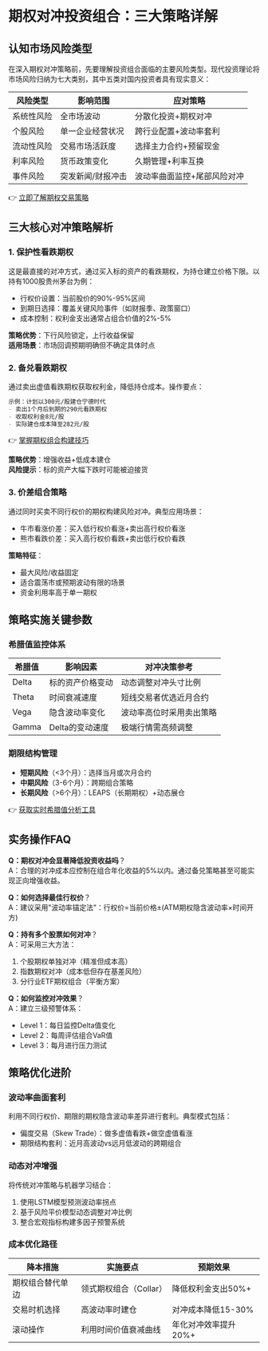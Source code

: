 # 期权对冲投资组合：三大策略详解

## 认知市场风险类型
在深入期权对冲策略前，先要理解投资组合面临的主要风险类型。现代投资理论将市场风险归纳为七大类别，其中五类对国内投资者具有现实意义：

| 风险类型         | 影响范围               | 应对策略                     |
|------------------|------------------------|------------------------------|
| 系统性风险       | 全市场波动             | 分散化投资+期权对冲          |
| 个股风险         | 单一企业经营状况       | 跨行业配置+波动率套利        |
| 流动性风险       | 交易市场活跃度         | 选择主力合约+预留现金        |
| 利率风险         | 货币政策变化           | 久期管理+利率互换            |
| 事件风险         | 突发新闻/财报冲击      | 波动率曲面监控+尾部风险对冲  |

👉 [立即了解期权交易策略](https://bit.ly/okx_welcome)

## 三大核心对冲策略解析

### 1. 保护性看跌期权
这是最直接的对冲方式，通过买入标的资产的看跌期权，为持仓建立价格下限。以持有1000股贵州茅台为例：

- 行权价设置：当前股价的90%-95%区间
- 到期日选择：覆盖关键风险事件（如财报季、政策窗口）
- 成本控制：权利金支出通常占组合价值的2%-5%

**策略优势**：下行风险锁定，上行收益保留  
**适用场景**：市场回调预期明确但不确定具体时点

### 2. 备兑看跌期权
通过卖出虚值看跌期权获取权利金，降低持仓成本。操作要点：

```markdown
示例：计划以300元/股建仓宁德时代
- 卖出1个月后到期的290元看跌期权
- 收取权利金8元/股
- 实际建仓成本降至282元/股
```

👉 [掌握期权组合构建技巧](https://bit.ly/okx_welcome)

**策略优势**：增强收益+低成本建仓  
**风险提示**：标的资产大幅下跌时可能被迫接货

### 3. 价差组合策略
通过同时买卖不同行权价的期权构建风险对冲。典型应用场景：

- 牛市看涨价差：买入低行权价看涨+卖出高行权价看涨
- 熊市看跌价差：买入高行权价看跌+卖出低行权价看跌

**策略特征**：
- 最大风险/收益固定
- 适合震荡市或预期波动有限的场景
- 资金利用率高于单一期权

## 策略实施关键参数

### 希腊值监控体系
| 希腊值 | 影响因素                  | 对冲决策参考               |
|--------|---------------------------|----------------------------|
| Delta  | 标的资产价格变动          | 动态调整对冲头寸比例       |
| Theta  | 时间衰减速度              | 短线交易者优选近月合约     |
| Vega   | 隐含波动率变化            | 波动率高位时采用卖出策略   |
| Gamma  | Delta的变动速度           | 极端行情需高频调整         |

### 期限结构管理
- **短期风险**（<3个月）：选择当月或次月合约
- **中期风险**（3-6个月）：跨期组合策略
- **长期风险**（>6个月）：LEAPS（长期期权）+动态展仓

👉 [获取实时希腊值分析工具](https://bit.ly/okx_welcome)

## 实务操作FAQ

**Q：期权对冲会显著降低投资收益吗**？  
A：合理的对冲成本应控制在组合年化收益的5%以内。通过备兑策略甚至可能实现正向增强收益。

**Q：如何选择最佳行权价**？  
A：建议采用"波动率锚定法"：行权价=当前价格±(ATM期权隐含波动率×时间开方)

**Q：持有多个股票如何对冲**？  
A：可采用三大方法：
1. 个股期权单独对冲（精准但成本高）
2. 指数期权对冲（成本低但存在基差风险）
3. 分行业ETF期权组合（平衡方案）

**Q：如何监控对冲效果**？  
A：建立三级预警体系：
- Level 1：每日监控Delta值变化
- Level 2：每周评估组合VaR值
- Level 3：每月进行压力测试

## 策略优化进阶

### 波动率曲面套利
利用不同行权价、期限的期权隐含波动率差异进行套利。典型模式包括：

- 偏度交易（Skew Trade）：做多虚值看跌+做空虚值看涨
- 期限结构套利：近月高波动vs远月低波动的跨期组合

### 动态对冲增强
将传统对冲策略与机器学习结合：
1. 使用LSTM模型预测波动率拐点
2. 基于风险平价模型动态调整对冲比例
3. 整合宏观指标构建多因子预警系统

### 成本优化路径
| 降本措施         | 实施要点                     | 预期效果               |
|------------------|------------------------------|------------------------|
| 期权组合替代单边| 领式期权组合（Collar）       | 降低权利金支出50%+     |
| 交易时机选择     | 高波动率时建仓               | 对冲成本降低15-30%     |
| 滚动操作         | 利用时间价值衰减曲线         | 年化对冲效率提升20%+   |
